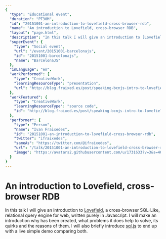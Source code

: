 ```yaml
---
{
  "type": "Educational event",
  "duration": "PT30M",
  "id": "20151001-an-introduction-to-lovefield-cross-browser-rdb",
  "name": "An introduction to Lovefield, cross-browser RDB",
  "layout": "page.html",
  "description": "In this talk I will give an introduction to [Lovefield](https://google.github.io/lovefield/), a cross-browser SQL-Like, relational query engine for web, written purely in Javascript.\nI will make an introduction why has been created, what problems it does help to solve, its quirks and the reasons of them.\nI will also briefly introduce [sql.js](https://github.com/kripken/sql.js/) to end up with a live simple demo comparing both.",
  "superEvent": {
    "type": "Social event",
    "url": "/event/20151001-barcelonajs",
    "id": "20151001-barcelonajs",
    "name": "BarcelonaJS"
  },
  "inLanguage": "en",
  "workPerformed": {
    "type": "CreativeWork",
    "learningResourceType": "presentation",
    "url": "http://blog.fraixed.es/post/speaking-bcnjs-intro-to-lovefield/"
  },
  "workFeatured": {
    "type": "CreativeWork",
    "learningResourceType": "source code",
    "id": "http://blog.fraixed.es/post/speaking-bcnjs-intro-to-lovefield/"
  },
  "performer": {
    "type": "Person",
    "name": "Ivan Fraixedes",
    "id": "20151001-an-introduction-to-lovefield-cross-browser-rdb",
    "twitter": "ifraixedes",
    "sameAs": "https://twitter.com/@ifraixedes",
    "url": "/talk/20151001-an-introduction-to-lovefield-cross-browser-rdb.html",
    "image": "https://avatars2.githubusercontent.com/u/1731633?v=3&s=400"
  }
}
---
```

# An introduction to Lovefield, cross-browser RDB

In this talk I will give an introduction to [Lovefield](https://google.github.io/lovefield/), a cross-browser SQL-Like, relational query engine for web, written purely in Javascript.
I will make an introduction why has been created, what problems it does help to solve, its quirks and the reasons of them.
I will also briefly introduce [sql.js](https://github.com/kripken/sql.js/) to end up with a live simple demo comparing both.
